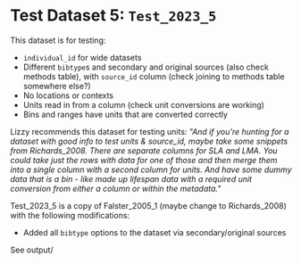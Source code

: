 
# Test Dataset 5: `Test_2023_5`

This dataset is for testing:
- `individual_id` for wide datasets
- Different `bibtype`s and secondary and original sources (also check methods table), with `source_id` column (check joining to methods table somewhere else?)
- No locations or contexts
- Units read in from a column (check unit conversions are working)
- Bins and ranges have units that are converted correctly

Lizzy recommends this dataset for testing units:
*"And if you're hunting for a dataset with good info to test units & source_id, maybe take some snippets from Richards_2008. There are separate columns for SLA and LMA. You could take just the rows with data for one of those and then merge them into a single column with a second column for units. And have some dummy data that is a bin - like made up lifespan data with a required unit conversion from either a column or within the metadata."*

Test_2023_5 is a copy of Falster_2005_1 (maybe change to Richards_2008) with the following modifications:
- Added all `bibtype` options to the dataset via secondary/original sources

See output/